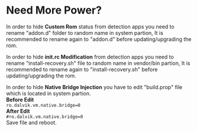 # Need More Power?

In order to hide **Custom Rom** status from detection apps you need to rename "addon.d" folder to random name in system partion, It is recommended to rename again to "addon.d" before updating/upgrading the rom.

In order to hide **init.rc Modification** from detection apps you need to rename "install-recovery.sh" file to random name in vendor/bin partion, It is recommended to rename again to "install-recovery.sh" before updating/upgrading the rom.

In order to hide **Native Bridge Injection** you have to edit "build.prop" file which is located in system partion.<br>**Before Edit**<br>```ro.dalvik.vm.native.bridge=0```<br>**After Edit**<br>```#ro.dalvik.vm.native.bridge=0```<br>Save file and reboot.
